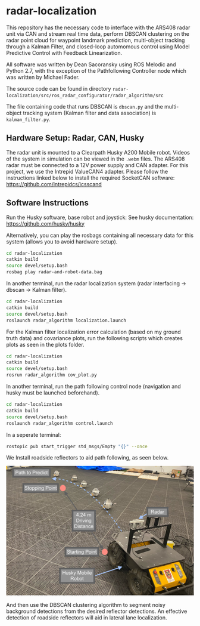 # radar-localization

This repository has the necessary code to interface with the ARS408 radar unit via CAN and stream real time data, perform DBSCAN clustering on the radar point cloud for waypoint landmark prediction, multi-object tracking through a Kalman Filter, and closed-loop automomous control using Model Predictive Control with Feedback Linearization. 

All software was written by Dean Sacoransky using ROS Melodic and Python 2.7, with the exception of the Pathfollowing Controller node which was written by Michael Fader.

The source code can be found in directory `radar-localization/src/ros_radar_configurator/radar_algorithm/src`

The file containing code that runs DBSCAN is `dbscan.py` and the multi-object tracking system (Kalman filter and data association) is `kalman_filter.py`.

## Hardware Setup: Radar, CAN, Husky

The radar unit is mounted to a Clearpath Husky A200 Mobile robot. Videos of the system in simulation can be viewed in the `.webm` files. The ARS408 radar must be connected to a 12V power supply and CAN adapter. For this project, we use the Intrepid ValueCAN4 adapter.  Please follow the instructions linked below to install the required SocketCAN software: <https://github.com/intrepidcs/icsscand>

## Software Instructions

Run the Husky software, base robot and joystick: See husky documentation: <https://github.com/husky/husky>

Alternatively, you can play the rosbags containing all necessary data for this system (allows you to avoid hardware setup).

```bash
cd radar-localization
catkin build
source devel/setup.bash
rosbag play radar-and-robot-data.bag
```

In another terminal, run the radar localization system (radar interfacing -> dbscan -> Kalman filter).

```bash
cd radar-localization
catkin build
source devel/setup.bash
roslaunch radar_algorithm localization.launch
```

For the Kalman filter localization error calculation (based on my ground truth data) and covariance plots, run the following scripts which creates plots as seen in the plots folder.

```bash
cd radar-localization
catkin build
source devel/setup.bash
rosrun radar_algorithm cov_plot.py 
```

In another terminal, run the path following control node (navigation and husky must be launched beforehand).

```bash
cd radar-localization
catkin build
source devel/setup.bash
roslaunch radar_algorithm control.launch 
```

In a seperate terminal:

```bash
rostopic pub start_trigger std_msgs/Empty "{}" --once
```

We Install roadside reflectors to aid path following, as seen below.

![alt](experiment.jpeg)

And then use the DBSCAN clustering algorithm to segment noisy background detections from the desired reflector detections. An effective detection of roadside reflectors will aid in lateral lane localization.
